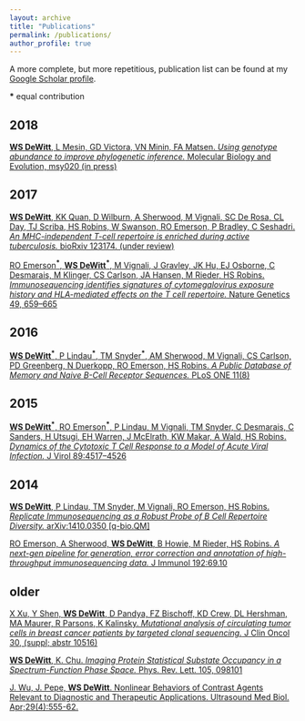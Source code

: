 ```yaml
---
layout: archive
title: "Publications"
permalink: /publications/
author_profile: true
---
```


<!---commenting default stuff out
{% if author.googlescholar %}
  You can also find my articles on <u><a href="{{author.googlescholar}}">my Google Scholar profile</a>.</u>
{% endif %}

{% include base_path %}

{% for post in site.publications reversed %}
  {% include archive-single.html %}
{% endfor %}
-->

A more complete, but more repetitious, publication list can be found at my [Google Scholar profile](https://scholar.google.com/citations?user=P5fBJD0AAAAJ&hl=en).

**\***  equal contribution

2018
----

[**WS DeWitt**, L Mesin, GD Victora, VN Minin, FA Matsen. *Using genotype abundance to improve phylogenetic inference.* Molecular Biology and Evolution, msy020 (in press)](https://doi.org/10.1093/molbev/msy020)

2017
----

[**WS DeWitt**, KK Quan, D Wilburn, A Sherwood, M Vignali, SC De Rosa, CL Day, TJ Scriba, HS Robins, W Swanson, RO Emerson, P Bradley, C Seshadri. *An MHC-independent T-cell repertoire is enriched during active tuberculosis.* bioRxiv 123174. (under review)](http://www.biorxiv.org/content/early/2017/04/03/123174)

[RO Emerson<sup>**\***</sup>, **WS DeWitt**<sup>**\***</sup>, M Vignali, J Gravley, JK Hu, EJ Osborne, C Desmarais, M Klinger, CS Carlson, JA Hansen, M Rieder, HS Robins. *Immunosequencing identifies signatures of cytomegalovirus exposure history and HLA-mediated effects on the T cell repertoire.* Nature Genetics 49, 659–665](https://www.nature.com/ng/journal/v49/n5/abs/ng.3822.html)

2016
----

[**WS DeWitt**<sup>**\***</sup>, P Lindau<sup>**\***</sup>, TM Snyder<sup>**\***</sup>, AM Sherwood, M Vignali, CS Carlson, PD Greenberg, N Duerkopp, RO Emerson, HS Robins. *A Public Database of Memory and Naive B-Cell Receptor Sequences.* PLoS ONE 11(8)](https://doi.org/10.1371/journal.pone.0160853)

2015
----

[**WS DeWitt**<sup>**\***</sup>, RO Emerson<sup>**\***</sup>, P Lindau, M Vignali, TM Snyder, C Desmarais, C Sanders, H Utsugi, EH Warren, J McElrath, KW Makar, A Wald, HS Robins. *Dynamics of the Cytotoxic T Cell Response to a Model of Acute Viral Infection.* J Virol 89:4517–4526](https://www.ncbi.nlm.nih.gov/pubmed/25653453)

2014
----

[**WS DeWitt**, P Lindau, TM Snyder, M Vignali, RO Emerson, HS Robins. *Replicate Immunosequencing as a Robust Probe of B Cell Repertoire Diversity.* arXiv:1410.0350 [q-bio.QM]](https://arxiv.org/abs/1410.0350)

[RO Emerson, A Sherwood, **WS DeWitt**, B Howie, M Rieder, HS Robins. *A next-gen pipeline for generation, error correction and annotation of high-throughput immunosequencing data.* J Immunol 192:69.10](http://www.jimmunol.org/content/192/1_Supplement/69.10)

older
----

[X Xu, Y Shen, **WS DeWitt**, D Pandya, FZ Bischoff, KD Crew, DL Hershman, MA Maurer, R Parsons, K Kalinsky. *Mutational analysis of circulating tumor cells in breast cancer patients by targeted clonal sequencing.* J Clin Oncol 30, (suppl; abstr 10516)](http://ascopubs.org/doi/abs/10.1200/jco.2012.30.15_suppl.10516)

[**WS DeWitt**, K. Chu. *Imaging Protein Statistical Substate Occupancy in a Spectrum-Function Phase Space.* Phys. Rev. Lett. 105, 098101](https://journals.aps.org/prl/abstract/10.1103/PhysRevLett.105.098101)

[J. Wu, J. Pepe, **WS DeWitt**. Nonlinear Behaviors of Contrast Agents Relevant to Diagnostic and 
Therapeutic Applications. Ultrasound Med Biol. Apr;29(4):555-62.](http://www.sciencedirect.com/science/article/pii/S0301562902007895?via%3Dihub)
